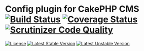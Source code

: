 # Config plugin for CakePHP CMS [![Build Status](https://travis-ci.org/CakeCMS/Config.svg?branch=master)](https://travis-ci.org/CakeCMS/Config) [![Coverage Status](https://coveralls.io/repos/github/CakeCMS/Config/badge.svg?branch=master)](https://coveralls.io/github/CakeCMS/Config?branch=master) [![Scrutinizer Code Quality](https://scrutinizer-ci.com/g/CakeCMS/Config/badges/quality-score.png?b=master)](https://scrutinizer-ci.com/g/CakeCMS/Config/?branch=master)

[![License](https://poser.pugx.org/cake-cms/config/license?format=flat-square)](https://packagist.org/packages/cake-cms/config) [![Latest Stable Version](https://poser.pugx.org/cake-cms/config/v/stable?format=flat-square)](https://packagist.org/packages/cake-cms/config) [![Latest Unstable Version](https://poser.pugx.org/cake-cms/config/v/unstable?format=flat-square)](https://packagist.org/packages/cake-cms/config)
